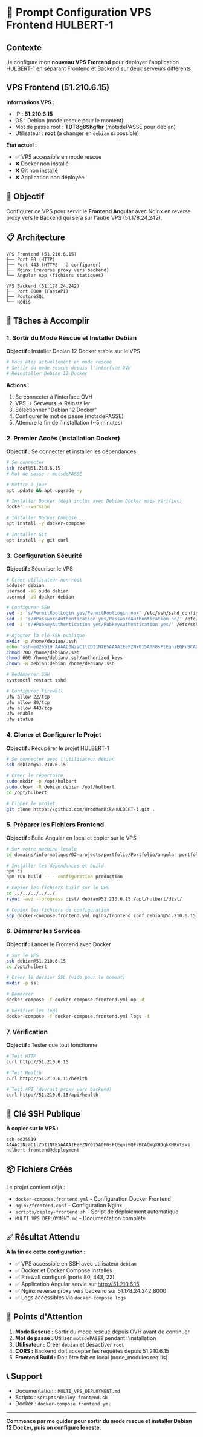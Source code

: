 # 🚀 Prompt Configuration VPS Frontend HULBERT-1

## Contexte
Je configure mon **nouveau VPS Frontend** pour déployer l'application HULBERT-1 en séparant Frontend et Backend sur deux serveurs différents.

## VPS Frontend (51.210.6.15)

**Informations VPS :**
- IP : **51.210.6.15**
- OS : Debian (mode rescue pour le moment)
- Mot de passe root : **TDT8g8Shgfbr** (motsdePASSE pour debian)
- Utilisateur : **root** (à changer en `debian` si possible)

**État actuel :**
- ✅ VPS accessible en mode rescue
- ❌ Docker non installé
- ❌ Git non installé
- ❌ Application non déployée

## 🎯 Objectif

Configurer ce VPS pour servir le **Frontend Angular** avec Nginx en reverse proxy vers le Backend qui sera sur l'autre VPS (51.178.24.242).

## 📋 Architecture

```
VPS Frontend (51.210.6.15)
├── Port 80 (HTTP)
├── Port 443 (HTTPS - à configurer)
├── Nginx (reverse proxy vers backend)
└── Angular App (fichiers statiques)

VPS Backend (51.178.24.242) 
├── Port 8000 (FastAPI)
├── PostgreSQL
└── Redis
```

## 📝 Tâches à Accomplir

### 1. Sortir du Mode Rescue et Installer Debian

**Objectif :** Installer Debian 12 Docker stable sur le VPS

```bash
# Vous êtes actuellement en mode rescue
# Sortir du mode rescue depuis l'interface OVH
# Réinstaller Debian 12 Docker
```

**Actions :**
1. Se connecter à l'interface OVH
2. VPS → Serveurs → Réinstaller
3. Sélectionner "Debian 12 Docker"
4. Configurer le mot de passe (motsdePASSE)
5. Attendre la fin de l'installation (~5 minutes)

### 2. Premier Accès (Installation Docker)

**Objectif :** Se connecter et installer les dépendances

```bash
# Se connecter
ssh root@51.210.6.15
# Mot de passe : motsdePASSE

# Mettre à jour
apt update && apt upgrade -y

# Installer Docker (déjà inclus avec Debian Docker mais vérifier)
docker --version

# Installer Docker Compose
apt install -y docker-compose

# Installer Git
apt install -y git curl
```

### 3. Configuration Sécurité

**Objectif :** Sécuriser le VPS

```bash
# Créer utilisateur non-root
adduser debian
usermod -aG sudo debian
usermod -aG docker debian

# Configurer SSH
sed -i 's/PermitRootLogin yes/PermitRootLogin no/' /etc/ssh/sshd_config
sed -i 's/#PasswordAuthentication yes/PasswordAuthentication no/' /etc/ssh/sshd_config
sed -i 's/#PubkeyAuthentication yes/PubkeyAuthentication yes/' /etc/ssh/sshd_config

# Ajouter la clé SSH publique
mkdir -p /home/debian/.ssh
echo "ssh-ed25519 AAAAC3NzaC1lZDI1NTE5AAAAIEeFZNY015A0F0sFtEqniEQFrBCAQWgXHJqkKMRntsVs hulbert-frontend@deployment" >> /home/debian/.ssh/authorized_keys
chmod 700 /home/debian/.ssh
chmod 600 /home/debian/.ssh/authorized_keys
chown -R debian:debian /home/debian/.ssh

# Redémarrer SSH
systemctl restart sshd

# Configurer Firewall
ufw allow 22/tcp
ufw allow 80/tcp
ufw allow 443/tcp
ufw enable
ufw status
```

### 4. Cloner et Configurer le Projet

**Objectif :** Récupérer le projet HULBERT-1

```bash
# Se connecter avec l'utilisateur debian
ssh debian@51.210.6.15

# Créer le répertoire
sudo mkdir -p /opt/hulbert
sudo chown -R debian:debian /opt/hulbert
cd /opt/hulbert

# Cloner le projet
git clone https://github.com/HrodMarRik/HULBERT-1.git .
```

### 5. Préparer les Fichiers Frontend

**Objectif :** Build Angular en local et copier sur le VPS

```bash
# Sur votre machine locale
cd domains/informatique/02-projects/portfolio/Portfolio/angular-portfolio

# Installer les dépendances et build
npm ci
npm run build -- --configuration production

# Copier les fichiers build sur le VPS
cd ../../../../../
rsync -avz --progress dist/ debian@51.210.6.15:/opt/hulbert/dist/

# Copier les fichiers de configuration
scp docker-compose.frontend.yml nginx/frontend.conf debian@51.210.6.15:/opt/hulbert/
```

### 6. Démarrer les Services

**Objectif :** Lancer le Frontend avec Docker

```bash
# Sur le VPS
ssh debian@51.210.6.15
cd /opt/hulbert

# Créer le dossier SSL (vide pour le moment)
mkdir -p ssl

# Démarrer
docker-compose -f docker-compose.frontend.yml up -d

# Vérifier les logs
docker-compose -f docker-compose.frontend.yml logs -f
```

### 7. Vérification

**Objectif :** Tester que tout fonctionne

```bash
# Test HTTP
curl http://51.210.6.15

# Test Health
curl http://51.210.6.15/health

# Test API (devrait proxy vers backend)
curl http://51.210.6.15/api/health
```

## 🔐 Clé SSH Publique

**À copier sur le VPS :**

```
ssh-ed25519 AAAAC3NzaC1lZDI1NTE5AAAAIEeFZNY015A0F0sFtEqniEQFrBCAQWgXHJqkKMRntsVs hulbert-frontend@deployment
```

## 📦 Fichiers Créés

Le projet contient déjà :
- `docker-compose.frontend.yml` - Configuration Docker Frontend
- `nginx/frontend.conf` - Configuration Nginx
- `scripts/deploy-frontend.sh` - Script de déploiement automatique
- `MULTI_VPS_DEPLOYMENT.md` - Documentation complète

## ✅ Résultat Attendu

**À la fin de cette configuration :**
- ✅ VPS accessible en SSH avec utilisateur `debian`
- ✅ Docker et Docker Compose installés
- ✅ Firewall configuré (ports 80, 443, 22)
- ✅ Application Angular servie sur http://51.210.6.15
- ✅ Nginx reverse proxy vers backend sur 51.178.24.242:8000
- ✅ Logs accessibles via `docker-compose logs`

## 🚨 Points d'Attention

1. **Mode Rescue :** Sortir du mode rescue depuis OVH avant de continuer
2. **Mot de passe :** Utiliser `motsdePASSE` pendant l'installation
3. **Utilisateur :** Créer `debian` et désactiver `root`
4. **CORS :** Backend doit accepter les requêtes depuis 51.210.6.15
5. **Frontend Build :** Doit être fait en local (node_modules requis)

## 📞 Support

- Documentation : `MULTI_VPS_DEPLOYMENT.md`
- Scripts : `scripts/deploy-frontend.sh`
- Docker : `docker-compose.frontend.yml`

---

**Commence par me guider pour sortir du mode rescue et installer Debian 12 Docker, puis on configure le reste.**

